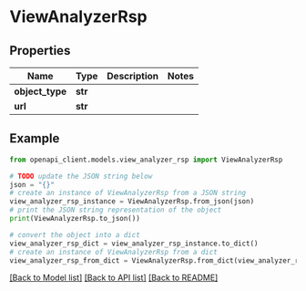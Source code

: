 # ViewAnalyzerRsp


## Properties

Name | Type | Description | Notes
------------ | ------------- | ------------- | -------------
**object_type** | **str** |  | 
**url** | **str** |  | 

## Example

```python
from openapi_client.models.view_analyzer_rsp import ViewAnalyzerRsp

# TODO update the JSON string below
json = "{}"
# create an instance of ViewAnalyzerRsp from a JSON string
view_analyzer_rsp_instance = ViewAnalyzerRsp.from_json(json)
# print the JSON string representation of the object
print(ViewAnalyzerRsp.to_json())

# convert the object into a dict
view_analyzer_rsp_dict = view_analyzer_rsp_instance.to_dict()
# create an instance of ViewAnalyzerRsp from a dict
view_analyzer_rsp_from_dict = ViewAnalyzerRsp.from_dict(view_analyzer_rsp_dict)
```
[[Back to Model list]](../README.md#documentation-for-models) [[Back to API list]](../README.md#documentation-for-api-endpoints) [[Back to README]](../README.md)


